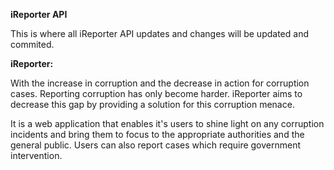 
**iReporter API**

This is where all iReporter API updates and changes will be updated and commited.


**iReporter:**

With the increase in corruption and the decrease in action for corruption cases. Reporting corruption has only become harder. iReporter aims to decrease this gap by providing a solution for this corruption menace.

It is a web application that enables it's users to shine light on any corruption incidents and bring them to focus to the appropriate authorities and the general public. Users can also report cases which require government intervention. 
